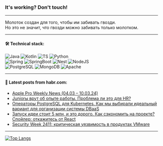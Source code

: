 ### It's working? Don't touch!

---
Молоток создан для того, чтобы им забивать гвозди. <br>
Но это не значит, что гвозди можно забивать только молотком.

---

#### 🛠️ Technical stack:

![Java](https://img.shields.io/badge/Java-informational?logo=Oracle&style=flat&logoColor=white&color=FF4500)
![Kotlin](https://img.shields.io/badge/Kotlin-informational?logo=Kotlin&style=flat&logoColor=white&color=774D97)
![TS](https://img.shields.io/badge/TypeScript-informational?logo=typeScript&style=flat&logoColor=black&color=017acc)
![Python](https://img.shields.io/badge/Python-informational?logo=Python&style=flat&logoColor=black&color=ffdd54) <br>
![Spring](https://img.shields.io/badge/Spring-informational?logo=Spring&style=flat&logoColor=white&color=6DB33F) 
![SpringBoot](https://img.shields.io/badge/SpringBoot-informational?logo=SpringBoot&style=flat&logoColor=white&color=6DB33F)
![Nest](https://img.shields.io/badge/NestJS-informational?logo=NestJS&style=flat&logoColor=white&color=E0234E) 
![NodeJS](https://img.shields.io/badge/NodeJS-informational?logo=node.js&style=flat&logoColor=white&color=70A760)<br>
![PostgreSQL](https://img.shields.io/badge/PostgreSQL-informational?logo=PostgreSQL&style=flat&logoColor=white&color=DAA520)
![MongoDB](https://img.shields.io/badge/MongoDB-informational?logo=MongoDB&style=flat&logoColor=white&color=870000)
![Apache](https://img.shields.io/badge/Apache-informational?logo=apache&style=flat&logoColor=white&color=f74e28)

___  

#### 💬 Latest posts from habr.com:

<!-- BLOG-POST-LIST:START -->
- [Apple Pro Weekly News &lpar;04.03 – 10.03.24&rpar;](https://habr.com/ru/articles/799525/?utm_source=habrahabr&utm_medium=rss&utm_campaign=799525)
- [Juniorы врут об опыте работы. Проблема ли это для HR?](https://habr.com/ru/articles/799513/?utm_source=habrahabr&utm_medium=rss&utm_campaign=799513)
- [Операторы PostgreSQL для Kubernetes. Как мы выбирали идеальный вариант для организации системы DBaaS](https://habr.com/ru/companies/amvera/articles/799187/?utm_source=habrahabr&utm_medium=rss&utm_campaign=799187)
- [Запуск идеи стоит 5 млн, и это дорого. Как сэкономить на проекте? Спойлер: откажитесь от React](https://habr.com/ru/articles/799481/?utm_source=habrahabr&utm_medium=rss&utm_campaign=799481)
- [Security Week 2411: критическая уязвимость в продуктах VMware](https://habr.com/ru/companies/kaspersky/articles/799357/?utm_source=habrahabr&utm_medium=rss&utm_campaign=799357)
<!-- BLOG-POST-LIST:END -->

---
[![Top Langs](https://github-readme-stats-git-master-advtsetting-gmailcom.vercel.app/api/top-langs/?username=zloylis&langs_count=10&hide_title=false&title_color=e6edf3&size_weight=0.5&count_weight=0.5&layout=compact&hide_border=true&theme=dracula)](https://github.com/zloylis)
<!--![GitHub stats](https://github-readme-stats-git-master-advtsetting-gmailcom.vercel.app/api?username=zloylis&show_icons=true&hide_border=true&theme=dracula&hide_title=true&include_all_commits=true&count_private=true&hide=contribs&hide_rank=true)-->

